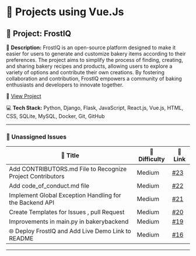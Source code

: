 # 🚀 Projects using Vue.Js

## 📌 Project: FrostIQ

📝 **Description:** FrostIQ is an open-source platform designed to make it easier for users to generate and customize bakery items according to their preferences. The project aims to simplify the process of finding, creating, and sharing bakery recipes and products, allowing users to explore a variety of options and contribute their own creations. By fostering collaboration and contribution, FrostIQ empowers a community of baking enthusiasts and developers to innovate together.

🔗 [View Project](https://github.com/indra7777/frostiq)

💻 **Tech Stack:** Python, Django, Flask, JavaScript, React.js, Vue.js, HTML, CSS, SQLite, MySQL, Docker, Git, GitHub

---

### 🐛 Unassigned Issues

| 🔖 Title | 🎯 Difficulty | 🔗 Link |
|----------|----------------|---------|
| Add CONTRIBUTORS.md File to Recognize Project Contributors | Medium | [#23](https://github.com/indra7777/frostiq/issues/23) |
| Add code_of_conduct.md file | Medium | [#22](https://github.com/indra7777/frostiq/issues/22) |
| Implement Global Exception Handling for the Backend API | Medium | [#21](https://github.com/indra7777/frostiq/issues/21) |
| Create Templates for Issues , pull Request | Medium | [#20](https://github.com/indra7777/frostiq/issues/20) |
| Improvements in main.py in bakerybackend | Medium | [#19](https://github.com/indra7777/frostiq/issues/19) |
| 🌐 Deploy FrostIQ and Add Live Demo Link to README | Medium | [#16](https://github.com/indra7777/frostiq/issues/16) |

---


